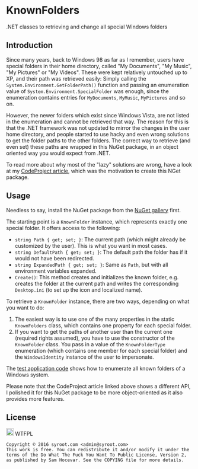 # KnownFolders
.NET classes to retrieving and change all special Windows folders

## Introduction
Since many years, back to Windows 98 as far as I remember, users have special folders in their home directory, called "My Documents", "My Music", "My Pictures" or "My Videos". These were kept relatively untouched up to XP, and their path was retrieved easily: Simply calling the `System.Environment.GetFolderPath()` function and passing an enumeration value of `System.Environment.SpecialFolder` was enough, since the enumeration contains entries for `MyDocuments`, `MyMusic`, `MyPictures` and so on.

However, the newer folders which exist since Windows Vista, are not listed in the enumeration and cannot be retrieved that way. The reason for this is that the .NET framework was not updated to mirror the changes in the user home directory, and people started to use hacky and even wrong solutions to get the folder paths to the other folders. The correct way to retrieve (and even set) these paths are wrapped in this NuGet package, in an object oriented way you would expect from .NET.

To read more about why most of the "lazy" solutions are wrong, have a look at my [CodeProject article](http://www.codeproject.com/Articles/878605/Getting-All-Special-Folders-in-NET), which was the motivation to create this NGet package.

## Usage

Needless to say, install the NuGet package from the [NuGet gallery](https://www.nuget.org/packages/Syroot.Windows.IO.KnownFolders) first.

The starting point is a `KnownFolder` instance, which represents exactly one special folder. It offers access to the following:

  - `string Path { get; set; }`: The current path (which might already be customized by the user). This is what you want in most cases.
  - `string DefaultPath { get; set; }`: The default path the folder has if it would not have been redirected.
  - `string ExpandedPath { get; set; }`: Same as `Path`, but with all environment variables expanded.
  - `Create()`: This method creates and initializes the known folder, e.g. creates the folder at the current path and writes the corresponding `Desktop.ini` (to set up the icon and localized name).

To retrieve a `KnownFolder` instance, there are two ways, depending on what you want to do:

  1. The easiest way is to use one of the many properties in the static `KnownFolders` class, which contains one property for each special folder.
  2. If you want to get the paths of another user than the current one (required rights assumed), you have to use the constructor of the `KnownFolder` class. You pass in a value of the `KnownFolderType` enumeration (which contains one member for each special folder) and the `WindowsIdentity` instance of the user to impersonate.

The [test application code](https://github.com/Syroot/KnownFolders/blob/master/TestApplication/Program.cs) shows how to enumerate all known folders of a Windows system.

Please note that the CodeProject article linked above shows a different API, I polished it for this NuGet package to be more object-oriented as it also provides more features.

## License

<a href="http://www.wtfpl.net/"><img src="http://www.wtfpl.net/wp-content/uploads/2012/12/wtfpl.svg" height="20" alt="WTFPL" /></a> WTFPL

    Copyright © 2016 syroot.com <admin@syroot.com>
    This work is free. You can redistribute it and/or modify it under the
    terms of the Do What The Fuck You Want To Public License, Version 2,
    as published by Sam Hocevar. See the COPYING file for more details.
